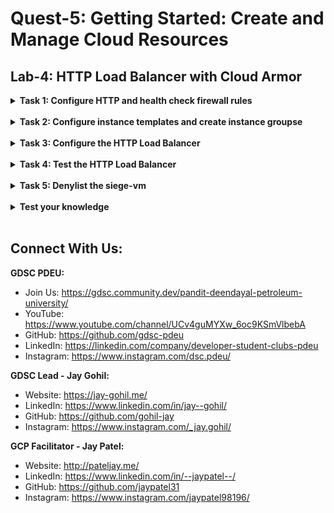 # Quest-5: Getting Started: Create and Manage Cloud Resources
## Lab-4: HTTP Load Balancer with Cloud Armor

<details> 
  <summary><b>Task 1: Configure HTTP and health check firewall rules</b></summary>
  <br/>
  <p>
    
1. Create the HTTP firewall rule
    a. In the Cloud Console, navigate to Navigation menu (mainmenu.png) > VPC network > Firewall.
    b. Notice the existing ICMP, internal, RDP, and SSH firewall rules.
    c. Click Create Firewall Rule.
    d. Set the following values, leave all other values at their defaults:
    
    | Property | Value |
    | :---: | :---: |
    | Name | default-allow-http |
    | Network | default |
    | Targets | Specified target tags |
    | Target tags | http-server |
    | Source filter | IP Ranges |
    | Source IP ranges | 	0.0.0.0/0 |
    | Protocols and ports | 	Specified protocols and ports, and then check tcp, type: 80 |
    
    d. Click Create.
    
2. Create the health check firewall rules
    a. Still in the Firewall rules page, click Create Firewall Rule.
    b. Set the following values, leave all other values at their defaults:

    | Property | Value |
    | :---: | :---: |
    | Name | default-allow-health-check |
    | Network | default |
    | Targets | Specified target tags |
    | Target tags | http-server |
    | Source filter | IP Ranges |
    | Source IP ranges | 130.211.0.0/22, 35.191.0.0/16 |
    | Protocols and ports | Specified protocols and ports, and then check tcp. |
    
    c. Click Create.
   
  </p>
</details>
<br/>
  
<details> 
  <summary><b>Task 2: Configure instance templates and create instance groupse</b></summary>
  <br/>
  <p>
    
1. In the Cloud Console, navigate to Navigation menu (mainmenu.png) > Compute Engine > Instance templates, and then click Create instance template.
2. For Name, type us-east1-template.
3. For Series, select N1.
4. Click Management, security, disks, networking, sole tenancy.
5. Click the Management tab.
6. Under Metadata, specify the following:

    | Key | Value |
    | :---: | :---: |
    | startup-script-url | gs://cloud-training/gcpnet/httplb/startup.sh |

7. Click Networking.
8. Set the following values and leave all other values at their defaults:
    
    | Property | Value |
    | :---: | :---: |
    | Network | default |
    | Subnet | default (us-east1) |
    | Network tags | http-server |

9. Click Create.
10. Wait for the instance template to be created.
11. Now create another instance template for subnet-b by copying us-east1-template:

    a. Click on us-east1-template and then click on Create Similar option from the top.
    
    b. For Name, type europe-west1-template.
    
    c. Click Management, security, disks, networking, sole tenancy.
    
    d. Click Networking.
    
    e. For Subnet, select default (europe-west1).
    
    f. Click Create.
 
12. Create the managed instance groups
    a. Still in Compute Engine, click Instance groups in the left menu.
    b. Click Create instance group.
    c. Set the following values, leave all other values at their defaults:
    
    | Property | Value (type value or select option as specified) |
    | :---: | :---: |
    | Name | us-east1-mig |
    | Location | Multiple zones |
    | Region | us-east1 |
    | Instance template | us-east1-template |
    | Autoscaling > Autoscaling Policy > Click Pencil icon > Metric type | CPU utilization |
    | Target CPU utilization | 80, click Done. |
    | Cool-down period | 45 |
    | Minimum number of instances | 1 |
    | Maximum number of instances | 5 |
    
    d. Click Create.
 
13. Now repeat the same procedure for create a second instance group for europe-west1-mig in europe-west1:
    
    a. Click Create Instance group.
    
    b. Set the following values, leave all other values at their defaults: 
    
    | Property | Value (type value or select option as specified) |
    | :---: | :---: |
    | Name | europe-west1-mig |
    | Location | Multiple zones |
    | Region | europe-west1 |
    | Instance template | europe-west1-template |
    | Autoscaling > Autoscaling Policy > Click Pencil icon > Metric type | CPU utilization |
    | Target CPU utilization | 80, click Done. |
    | Cool-down period | 45 |
    | Minimum number of instances | 1 |
    | Maximum number of instances | 5 |
    
    c. Click Create.
    
14. Verify the backends
    
    a. Still in Compute Engine, click VM instances in the left menu.
    
    b. Notice the instances that start with us-east1-mig and europe-west1-mig.
    
    c. Click on the External IP of an instance of us-east1-mig.
    
    d. Click on the External IP of an instance of europe-west1-mig.
    

    
  </p>
</details>
<br/>

<details> 
  <summary><b>Task 3: Configure the HTTP Load Balancer</b></summary>
  <br/>
  <p>
    
1. In the Cloud Console, click Navigation menu (mainmenu.png) > click Network Services > Load balancing, and then click Create load balancer.
2. Under HTTP(S) Load Balancing, click on Start configuration.
3. Select From Internet to my VMs, and click Continue.
4. Set the Name to http-lb.
5. Configure the backend
    a. Click on Backend configuration.
    b. For Backend services & backend buckets, click Create a backend service.
    c. Set the following values, leave all other values at their defaults:
    
    | Property | Value (type value or select option as specified) |
    | :---: | :---: |
    | Name | http-backend |
    | Instance group | us-east1-mig |
    | Port numbers | 80 |
    | Balancing mode | Rate |
    | Maximum RPS | 50 |
    | Capacity | 100 |
    
    d. Click Done.
    e. Click Add backend.
    f. Set the following values, leave all other values at their defaults:
    
    | Property | Value (type value or select option as specified) |
    | :---: | :---: |
    | Instance group | europe-west1-mig |
    | Port numbers | 80 |
    | Balancing mode | Utilization |
    | Maximum backend utilization | 80 |
    | Capacity | 100 |
    
    g. Click Done.
    h. For Health Check, select Create a health check.
    i. Set the following values, leave all other values at their defaults:
    
    | Property | Value (type value or select option as specified) |
    | :---: | :---: |
    | Name | http-health-check |
    | Protocol | TCP |
    | Port | 80 |
    
    j. Click Save.
    k. Check the Enable Logging box.
    l. Set the Sample Rate to 1:
    m. Click Create to create the backend service.
    
    
6. Configure the frontend
    a. Click on Frontend configuration.
    b. Specify the following, leaving all other values at their defaults:
    
    | Property | Value (type value or select option as specified) |
    | :---: | :---: |
    | Protocol | HTTP |
    | IP version | IPv4 |
    | IP address | Ephemeral |
    | Port | 80 |
    
    c. Click Done.
    d. Click Add Frontend IP and port.
    e. Specify the following, leaving all other values at their defaults:
    
    | Property | Value (type value or select option as specified) |
    | :---: | :---: |
    | Protocol | HTTP |
    | IP version | IPv6 |
    | IP address | Ephemeral |
    | Port | 80 |
    
    f. Click Done.
    
7. Review and create the HTTP Load Balancer
    
    a. Click on Review and finalize.
    
    b. Review the Backend services and Frontend.
    
    c. Click on Create.
    
    d. Wait for the load balancer to be created.
    
    e. Click on the name of the load balancer (http-lb).
    
    f. Note the IPv4 and IPv6 addresses of the load balancer for the next task. They will be referred to as [LB_IP_v4] and [LB_IP_v6], respectively.
    
    
    
  </p>
</details>
<br/>

<details> 
  <summary><b>Task 4: Test the HTTP Load Balancer</b></summary>
  <br/>
  <p>
    
1. Stress test the HTTP Load Balancer
    a. In the Console, navigate to Navigation menu (mainmenu.png) > Compute Engine > VM instances.
    b. Click Create instance.
    c. Set the following values, leave all other values at their defaults:
    
    | Property | Value (type value or select option as specified) |
    | :---: | :---: |
    | Name | siege-vm |
    | Region | us-west1 |
    | Zone | us-west1-c |
    | Series | N1 |
    
    d. Click Create.
    e. Wait for the siege-vm instance to be created.
    f. For siege-vm, click SSH to launch a terminal and connect.
    g. Run the following command, to install siege:
    ```
    sudo apt-get -y install siege
    ```
    h. To store the IPv4 address of the HTTP Load Balancer in an environment variable, run the following command, replacing [LB_IP_v4] with the IPv4 address:
    ```
    export LB_IP=[LB_IP_v4]
    ```
    i. To simulate a load, run the following command:
    ```
    siege -c 250 http://$LB_IP
    ```
    j. In the Cloud Console, on the Navigation menu (mainmenu.png), click Network Services > Load balancing.
    
    k. Click Backends.
    
    l. Click http-backend.
    
    m. Monitor the Frontend Location (Total inbound traffic) between North America and the two backends for 2 to 3 minutes.
    
    n. Return to the SSH terminal of siege-vm.
    
    o. Press CTRL+C to stop siege.
 
    
  </p>
</details>
<br/>

<details> 
  <summary><b>Task 5: Denylist the siege-vm</b></summary>
  <br/>
  <p>
    
1. Create the security policy
    
    a. In the Console, navigate to Navigation menu (mainmenu.png) > Compute Engine > VM instances.
    
    b. Note the External IP of the siege-vm. This will be referred to as [SIEGE_IP].
    
    c. In the Cloud Console, navigate to Navigation menu > Network Security > Cloud Armor.
    
    d. Click Create policy.
    
    e. Set the following values, leave all other values at their defaults:
    
    | Property | Value (type value or select option as specified) |
    | :---: | :---: |
    | Name | denylist-siege |
    | Default rule action | Allow |
    
    f. Click Next step.
    
    g. Click Add rule.
    
    h. Set the following values, leave all other values at their defaults:
    
    | Property | Value (type value or select option as specified) |
    | :---: | :---: |
    | Condition | Enter the SIEGE_IP |
    | Action | Deny |
    | Deny status | 403 (Forbidden) |
    | Priority | 1000 |
    
    i. Click Done.
    
    j. Click Next step.
    
    k. Click Add Target.
    
    l. For Type, select Load balancer backend service.
    
    m. For Target, select http-backend.
    
    n. Click Create policy.
    
    o. Wait for the policy to be created before moving to the next step.
    
    
2. Verify the security policy
    
    a. Return to the SSH terminal of siege-vm.
    
    b. To access the load balancer, run the following:
    
    ```
    curl http://$LB_IP
    ```
    c. Open a new tab in your browser and navigate to http://[LB_IP_v4]. Make sure to replace [LB_IP_v4] with the IPv4 address of the load balancer.
    
    d. Back in the SSH terminal of siege-vm, to simulate a load, run the following command:
    
    ```
    siege -c 250 http://$LB_IP
    ```
    e. In the Console, navigate to Navigation menu > Network Security > Cloud Armor.
    
    f. Click denylist-siege.
    
    g. Click Logs.
    
    h. Click View policy logs.
    
    i. On the Logging page, make sure to clear all the text in the Query preview. Select resource to Cloud HTTP Load Balancer > http-lb-forwarding-rule > http-lb then click Add.
    
    j. Now click Run Query.
    
    k. Expand a log entry in Query results.
    
    l. Expand httpRequest.
    
    m. The request should be from the siege-vm IP address. If not, expand another log entry.
    
    n. Expand jsonPayload.
    
    o. Expand enforcedSecurityPolicy.
    
    p. Notice that the configuredAction is to DENY with the name denylist-siege.
 
    
  </p>
</details>
<br/>


<details> 
  <summary><b>Test your knowledge</b></summary>
  <br/>
  <p>
    
- Q. The HTTP load balancer should forward traffic to the region that is closest to you.
  - [X] True
  - [ ] False  

- Q. Which of these fields identify the region of the backend?
  - [ ] Client IP
  - [X] Hostname
  - [X] Server Location

  </p>
</details>
<br/>

## Connect With Us:

**GDSC PDEU:**
- Join Us: https://gdsc.community.dev/pandit-deendayal-petroleum-university/
- YouTube: https://www.youtube.com/channel/UCv4guMYXw_6oc9KSmVlbebA
- GitHub: https://github.com/gdsc-pdeu
- LinkedIn: https://linkedin.com/company/developer-student-clubs-pdeu
- Instagram: https://www.instagram.com/dsc.pdeu/

**GDSC Lead - Jay Gohil:**
- Website: https://jay-gohil.me/
- LinkedIn: https://www.linkedin.com/in/jay--gohil/
- GitHub: https://github.com/gohil-jay
- Instagram: https://www.instagram.com/_jay.gohil/

**GCP Facilitator - Jay Patel:**
- Website: http://pateljay.me/
- LinkedIn: https://www.linkedin.com/in/--jaypatel--/
- GitHub: https://github.com/jaypatel31
- Instagram: https://www.instagram.com/jaypatel98196/
